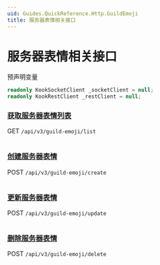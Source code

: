 ```yaml
---
uid: Guides.QuickReference.Http.GuildEmoji
title: 服务器表情相关接口
---
```


# 服务器表情相关接口

预声明变量

```csharp
readonly KookSocketClient _socketClient = null;
readonly KookRestClient _restClient = null;
```

### [获取服务器表情列表]

GET `/api/v3/guild-emoji/list`

```csharp

```

### [创建服务器表情]

POST `/api/v3/guild-emoji/create`

```csharp

```

### [更新服务器表情]

POST `/api/v3/guild-emoji/update`

```csharp

```

### [删除服务器表情]

POST `/api/v3/guild-emoji/delete`

```csharp

```

[获取服务器表情列表]: https://developer.kookapp.cn/doc/http/guild-emoji#获取服务器表情列表
[创建服务器表情]: https://developer.kookapp.cn/doc/http/guild-emoji#创建服务器表情
[更新服务器表情]: https://developer.kookapp.cn/doc/http/guild-emoji#更新服务器表情
[删除服务器表情]: https://developer.kookapp.cn/doc/http/guild-emoji#删除服务器表情
